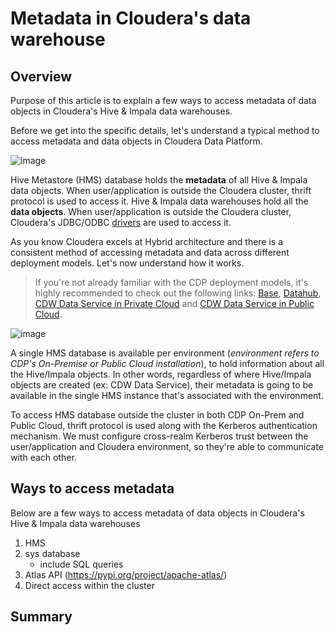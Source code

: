 # Metadata in Cloudera's data warehouse

## Overview
Purpose of this article is to explain a few ways to access metadata of data objects in Cloudera's Hive & Impala data warehouses.

Before we get into the specific details, let's understand a typical method to access metadata and data objects in Cloudera Data Platform.

![image](https://github.com/agupta-git/cloudera_metadata/assets/2523891/7a7d4836-d6cb-4454-9a16-36e0e966833a)

Hive Metastore (HMS) database holds the **metadata** of all Hive & Impala data objects. When user/application is outside the Cloudera cluster, thrift protocol is used to access it.
Hive & Impala data warehouses hold all the **data objects**. When user/application is outside the Cloudera cluster, Cloudera's JDBC/ODBC [drivers](https://www.cloudera.com/downloads.html) are used to access it.

As you know Cloudera excels at Hybrid architecture and there is a consistent method of accessing metadata and data across different deployment models. Let's now understand how it works. 
> If you're not already familiar with the CDP deployment models, it's highly recommended to check out the following links: [Base](https://docs.cloudera.com/cdp-private-cloud-base/7.1.8/index.html), [Datahub](https://docs.cloudera.com/data-hub/cloud/index.html), [CDW Data Service in Private Cloud](https://docs.cloudera.com/data-warehouse/1.5.0/index.html) and [CDW Data Service in Public Cloud](https://docs.cloudera.com/data-warehouse/cloud/index.html).

![image](https://github.com/agupta-git/metadata_cloudera_dw/assets/2523891/35de5ab4-f84b-4e31-8ed1-f623d2021af4)

A single HMS database is available per environment (_environment refers to CDP's On-Premise or Public Cloud installation_), to hold information about all the Hive/Impala objects. In other words, regardless of where Hive/Impala objects are created (ex: CDW Data Service), their metadata is going to be available in the single HMS instance that's associated with the environment.

To access HMS database outside the cluster in both CDP On-Prem and Public Cloud, thrift protocol is used along with the Kerberos authentication mechanism. We must configure cross-realm Kerberos trust between the user/application and Cloudera environment, so they're able to communicate with each other.

## Ways to access metadata
Below are a few ways to access metadata of data objects in Cloudera's Hive & Impala data warehouses
1. HMS
2. sys database
   - include SQL queries
3. Atlas API (https://pypi.org/project/apache-atlas/)
4. Direct access within the cluster

## Summary
